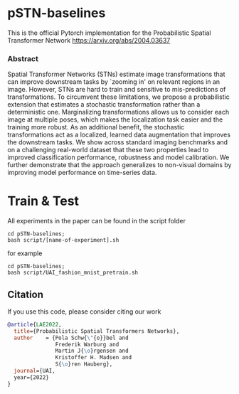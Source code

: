 # pSTN-baselines

This is the official Pytorch implementation for the Probabilistic Spatial Transformer Network https://arxiv.org/abs/2004.03637

### Abstract

Spatial Transformer Networks (STNs) estimate image transformations that can improve downstream tasks by `zooming in' on relevant regions in an image. However, STNs are hard to train and sensitive to mis-predictions of transformations. To circumvent these limitations, we propose a probabilistic extension that estimates a stochastic transformation rather than a deterministic one. Marginalizing transformations allows us to consider each image at multiple poses, which makes the localization task easier and the training more robust. As an additional benefit, the stochastic transformations act as a localized, learned data augmentation that improves the downstream tasks. We show across standard imaging benchmarks and on a challenging real-world dataset that these two properties lead to improved classification performance, robustness and model calibration. We further demonstrate that the approach generalizes to non-visual domains by improving model performance on time-series data.

# Train & Test

All experiments in the paper can be found in the script folder
```
cd pSTN-baselines;
bash script/[name-of-experiment].sh 
```
for example 

```
cd pSTN-baselines;
bash script/UAI_fashion_mnist_pretrain.sh
```

## Citation

If you use this code, please consider citing our work

```bibtex
@article{LAE2022,
  title={Probabilistic Spatial Transformers Networks},
  author    = {Pola Schw{\"{o}}bel and
               Frederik Warburg and
               Martin J{\o}rgensen and
               Kristoffer H. Madsen and
               S{\o}ren Hauberg},
  journal={UAI,
  year={2022}
}
```
